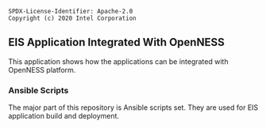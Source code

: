 ```text
SPDX-License-Identifier: Apache-2.0
Copyright (c) 2020 Intel Corporation
```

## EIS Application Integrated With OpenNESS
This application shows how the applications can be integrated with OpenNESS platform.

### Ansible Scripts
The major part of this repository is Ansible scripts set. They are used for EIS application build and deployment.
